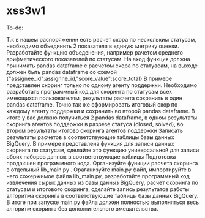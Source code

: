 # xss3w1
To-do:

Т.к в нашем распоряжении есть расчет скора по нескольким статусам, необходимо объединить 2 показателя в единую метрику оценки. Разработайте функцию объеденения, например рачетом среднего арифметического показателей по статусам. На вход функция должна принимать pandas dataframe с расчетом скора по статуасам, на выходе должен быть pandas dataframe со схемой {"assignee_id":assignne_id,"score_value":score_total}
В примере представлен скоринг только по одному агенту поддержки. Необходимо разработать программный код для скоринга по статусам всех имеющихся пользователям, результаты расчета сохранить в один pandas dataframe. Точно так же сформировать итоговый скор по каждому агенту поддержки и сохранить во второй pandas dataframe. В итоге у вас должно получиться 2 pandas dataframe, в одном результаты скоринга агентов поддержки в разрезе статуса (closed, solved), во втором результаты итогово скоринга агентов поддержки
Записать результаты расчетов в соответствующие таблицы базы данных BigQuery. В примере представлена функция для записи данных скоринга по статусам, сделайте это функцию универсальной для записи обоих наборов данных в соответствующие таблицы
Подготовка продакшен программного кода. Организуйте функции расчета скоринга в отдельный lib_main.py . Ораганизуйте main.py файл, импортируйте в него сожержимое файла lib_main.py, разработайте программный код извлечения сырых данных из базы данныз BigQuery, расчет скоринга по статусам и итогового скоринга, сделайте запись результатов работы алгоритма скоринга в соответствующие таблицы базы данных BigQuery. В итоге при запуске main.py файла должен полностью выполняться весь алгоритм скоринга без дополнительного вмешательства.
